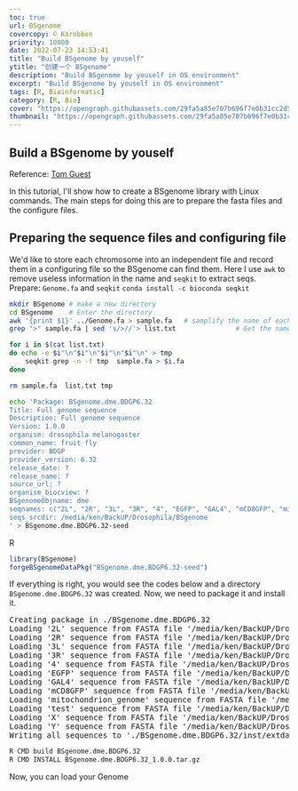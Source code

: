 ```yaml
---
toc: true
url: BSgenome
covercopy: © Karobben
priority: 10000
date: 2022-07-23 14:53:41
title: "Build BSgenome by youself"
ytitle: "创建一个 BSgenome"
description: "Build BSgenome by youself in OS environment"
excerpt: "Build BSgenome by youself in OS environment"
tags: [R, Bioinformatic]
category: [R, Bio]
cover: "https://opengraph.githubassets.com/29fa5a85e707b696f7e0b31cc2d5ba825d24e4ede70215ee41130905b184fd45/Bioconductor/BSgenome"
thumbnail: "https://opengraph.githubassets.com/29fa5a85e707b696f7e0b31cc2d5ba825d24e4ede70215ee41130905b184fd45/Bioconductor/BSgenome"
---
```


## Build a BSgenome by youself

Reference: [Tom Guest](https://tomguest.netlify.app/tutorial/bsgenome/)


In this tutorial, I'll show how to create a BSgenome library with Linux commands. The main steps for doing this are to prepare the fasta files and the configure files.

## Preparing the sequence files and configuring file
We'd like to store each chromosome into an independent file and record them in a configuring file so the BSgenome can find them. Here I use `awk` to remove useless information in the name and `seqkit` to extract seqs.
Prepare: `Genome.fa` and `seqkit`
`conda install -c bioconda seqkit`
```bash
mkdir BSgenome # make a new directory
cd BSgenome    # Enter the directory
awk '{print $1}' ../Genome.fa > sample.fa   # samplify the name of each sequence
grep ">" sample.fa | sed 's/>//'> list.txt               # Get the name sequences

for i in $(cat list.txt)
do echo -e $i"\n"$i"\n"$i"\n"$i"\n" > tmp
    seqkit grep -n -f tmp  sample.fa > $i.fa
done

rm sample.fa  list.txt tmp

echo 'Package: BSgenome.dme.BDGP6.32
Title: Full genome sequence
Description: Full genome sequence
Version: 1.0.0
organism: drosophila melanogaster
common_name: fruit fly
provider: BDGP
provider_version: 6.32
release_date: ?
release_name: ?
source_url: ?
organism_biocview: ?
BSgenomeObjname: dme
seqnames: c("2L", "2R", "3L", "3R", "4", "EGFP", "GAL4", "mCD8GFP", "mitochondrion_genome", "test", "X", "Y")
seqs_srcdir: /media/ken/BackUP/Drosophila/BSgenome
' > BSgenome.dme.BDGP6.32-seed
```


R
```r
library(BSgenome)
forgeBSgenomeDataPkg("BSgenome.dme.BDGP6.32-seed")
```
If everything is right, you would see the codes below and a directory `BSgenome.dme.BDGP6.32` was created. Now, we need to package it and install it.

<pre>
Creating package in ./BSgenome.dme.BDGP6.32
Loading '2L' sequence from FASTA file '/media/ken/BackUP/Drosophila/BSgenome/2L.fa' ... DONE
Loading '2R' sequence from FASTA file '/media/ken/BackUP/Drosophila/BSgenome/2R.fa' ... DONE
Loading '3L' sequence from FASTA file '/media/ken/BackUP/Drosophila/BSgenome/3L.fa' ... DONE
Loading '3R' sequence from FASTA file '/media/ken/BackUP/Drosophila/BSgenome/3R.fa' ... DONE
Loading '4' sequence from FASTA file '/media/ken/BackUP/Drosophila/BSgenome/4.fa' ... DONE
Loading 'EGFP' sequence from FASTA file '/media/ken/BackUP/Drosophila/BSgenome/EGFP.fa' ... DONE
Loading 'GAL4' sequence from FASTA file '/media/ken/BackUP/Drosophila/BSgenome/GAL4.fa' ... DONE
Loading 'mCD8GFP' sequence from FASTA file '/media/ken/BackUP/Drosophila/BSgenome/mCD8GFP.fa' ... DONE
Loading 'mitochondrion_genome' sequence from FASTA file '/media/ken/BackUP/Drosophila/BSgenome/mitochondrion_genome.fa' ... DONE
Loading 'test' sequence from FASTA file '/media/ken/BackUP/Drosophila/BSgenome/test.fa' ... DONE
Loading 'X' sequence from FASTA file '/media/ken/BackUP/Drosophila/BSgenome/X.fa' ... DONE
Loading 'Y' sequence from FASTA file '/media/ken/BackUP/Drosophila/BSgenome/Y.fa' ... DONE
Writing all sequences to './BSgenome.dme.BDGP6.32/inst/extdata/single_sequences.2bit' ... DONE
</pre>


```bash
R CMD build BSgenome.dme.BDGP6.32
R CMD INSTALL BSgenome.dme.BDGP6.32_1.0.0.tar.gz
```

Now, you can load your Genome
